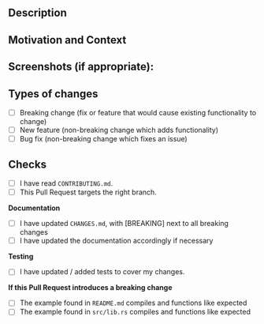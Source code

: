 <!--- Provide a general summary of your changes in the Title above -->

## Description
<!--- Describe your changes in detail -->

## Motivation and Context
<!--- Why is this change required? What problem does it solve? -->
<!--- If it fixes an open issue, please link to the issue here. -->

## Screenshots (if appropriate):
<!--- You can drag image files into GitHub's edit-window -->

## Types of changes
<!--- What types of changes does your code introduce? Put an `x` in all the boxes that apply: -->
- [ ] Breaking change (fix or feature that would cause existing functionality to change)
- [ ] New feature (non-breaking change which adds functionality)
- [ ] Bug fix (non-breaking change which fixes an issue)

## Checks
<!--- Go over all the following points, and put an `x` in all the boxes that apply. -->
<!--- If you're unsure about any of these, don't hesitate to ask. We're here to help! -->
- [ ] I have read `CONTRIBUTING.md`.
- [ ] This Pull Request targets the right branch.

**Documentation**
- [ ] I have updated `CHANGES.md`, with [BREAKING] next to all breaking changes
- [ ] I have updated the documentation accordingly if necessary

**Testing**
- [ ] I have updated / added tests to cover my changes.

<!-- Remove these checks if this Pull Request does not affect the public API -->
**If this Pull Request introduces a breaking change**
- [ ] The example found in `README.md` compiles and functions like expected
- [ ] The example found in `src/lib.rs` compiles and functions like expected
